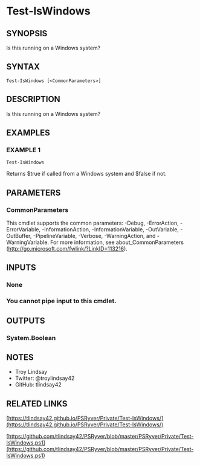# Test-IsWindows

## SYNOPSIS
Is this running on a Windows system?

## SYNTAX

```
Test-IsWindows [<CommonParameters>]
```

## DESCRIPTION
Is this running on a Windows system?

## EXAMPLES

### EXAMPLE 1
```
Test-IsWindows
```

Returns $true if called from a Windows system and $false if not.

## PARAMETERS

### CommonParameters
This cmdlet supports the common parameters: -Debug, -ErrorAction, -ErrorVariable, -InformationAction, -InformationVariable, -OutVariable, -OutBuffer, -PipelineVariable, -Verbose, -WarningAction, and -WarningVariable.
For more information, see about_CommonParameters (http://go.microsoft.com/fwlink/?LinkID=113216).

## INPUTS

### None
###     You cannot pipe input to this cmdlet.
## OUTPUTS

### System.Boolean
## NOTES
- Troy Lindsay
- Twitter: @troylindsay42
- GitHub: tlindsay42

## RELATED LINKS

[https://tlindsay42.github.io/PSRyver/Private/Test-IsWindows/](https://tlindsay42.github.io/PSRyver/Private/Test-IsWindows/)

[https://github.com/tlindsay42/PSRyver/blob/master/PSRyver/Private/Test-IsWindows.ps1](https://github.com/tlindsay42/PSRyver/blob/master/PSRyver/Private/Test-IsWindows.ps1)

